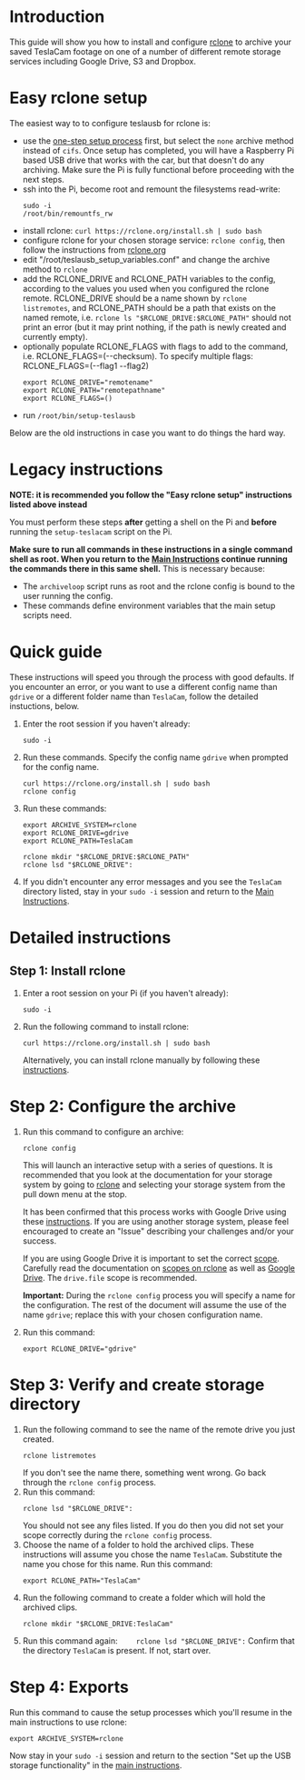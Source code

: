 # Introduction

This guide will show you how to install and configure [rclone](https://rclone.org/) to archive your saved TeslaCam footage on one of a number of different remote storage services including Google Drive, S3 and Dropbox.

# Easy rclone setup

The easiest way to to configure teslausb for rclone is:

- use the [one-step setup process](OneStepSetup.md) first, but select the `none` archive method instead of `cifs`. Once setup has completed, you will have a Raspberry Pi based USB drive that works with the car, but that doesn't do any archiving. Make sure the Pi is fully functional before proceeding with the next steps.
- ssh into the Pi, become root and remount the filesystems read-write:
  ```
  sudo -i
  /root/bin/remountfs_rw
  ```
- install rclone: `curl https://rclone.org/install.sh | sudo bash`
- configure rclone for your chosen storage service: `rclone config`, then follow the instructions from [rclone.org](https://rclone.org/)
- edit "/root/teslausb_setup_variables.conf" and change the archive method to `rclone`
- add the RCLONE_DRIVE and RCLONE_PATH variables to the config, according to the values you used when you configured the rclone remote.
  RCLONE_DRIVE should be a name shown by `rclone listremotes`, and RCLONE_PATH should be a path that exists on the named remote, i.e. `rclone ls "$RCLONE_DRIVE:$RCLONE_PATH"` should not print an error (but it may print nothing, if the path is newly created and currently empty).
- optionally populate RCLONE_FLAGS with flags to add to the command, i.e. RCLONE_FLAGS=(--checksum). To specify multiple flags: RCLONE_FLAGS=(--flag1 --flag2)
  ```
  export RCLONE_DRIVE="remotename"
  export RCLONE_PATH="remotepathname"
  export RCLONE_FLAGS=()
  ```
- run `/root/bin/setup-teslausb`

Below are the old instructions in case you want to do things the hard way.

# Legacy instructions

**NOTE: it is recommended you follow the "Easy rclone setup" instructions listed above instead**

You must perform these steps **after** getting a shell on the Pi and **before** running the `setup-teslacam` script on the Pi.

**Make sure to run all commands in these instructions in a single command shell as root. When you return to the [Main Instructions](/README.md) continue running the commands there in this same shell.** This is necessary because:

- The `archiveloop` script runs as root and the rclone config is bound to the user running the config.
- These commands define environment variables that the main setup scripts need.

# Quick guide

These instructions will speed you through the process with good defaults. If you encounter an error, or you want to use a different config name than `gdrive` or a different folder name than `TeslaCam`, follow the detailed instuctions, below.

1. Enter the root session if you haven't already:
   ```
   sudo -i
   ```
1. Run these commands. Specify the config name `gdrive` when prompted for the config name.
   ```
   curl https://rclone.org/install.sh | sudo bash
   rclone config
   ```
1. Run these commands:

   ```
   export ARCHIVE_SYSTEM=rclone
   export RCLONE_DRIVE=gdrive
   export RCLONE_PATH=TeslaCam

   rclone mkdir "$RCLONE_DRIVE:$RCLONE_PATH"
   rclone lsd "$RCLONE_DRIVE":
   ```

1. If you didn't encounter any error messages and you see the `TeslaCam` directory listed, stay in your `sudo -i` session and return to the [Main Instructions](../README.md).

# Detailed instructions

## Step 1: Install rclone

1. Enter a root session on your Pi (if you haven't already):
   ```
   sudo -i
   ```
2. Run the following command to install rclone:
   ```
   curl https://rclone.org/install.sh | sudo bash
   ```
   Alternatively, you can install rclone manually by following these [instructions](https://rclone.org/install/).

# Step 2: Configure the archive

1. Run this command to configure an archive:

   ```
   rclone config
   ```

   This will launch an interactive setup with a series of questions. It is recommended that you look at the documentation for your storage system by going to [rclone](https://rclone.org/) and selecting your storage system from the pull down menu at the stop.

   It has been confirmed that this process works with Google Drive using these [instructions](https://rclone.org/drive/). If you are using another storage system, please feel encouraged to create an "Issue" describing your challenges and/or your success.

   If you are using Google Drive it is important to set the correct [scope](https://rclone.org/drive/#scopes). Carefully read the documentation on [scopes on rclone](https://rclone.org/drive/#scopes) as well as [Google Drive](https://developers.google.com/drive/api/v3/about-auth). The `drive.file` scope is recommended.

   **Important:** During the `rclone config` process you will specify a name for the configuration. The rest of the document will assume the use of the name `gdrive`; replace this with your chosen configuration name.

1. Run this command:
   ```
   export RCLONE_DRIVE="gdrive"
   ```

# Step 3: Verify and create storage directory

1. Run the following command to see the name of the remote drive you just created.
   ```
   rclone listremotes
   ```
   If you don't see the name there, something went wrong. Go back through the `rclone config` process.
1. Run this command:
   ```
   rclone lsd "$RCLONE_DRIVE":
   ```
   You should not see any files listed. If you do then you did not set your scope correctly during the `rclone config` process.
1. Choose the name of a folder to hold the archived clips. These instructions will assume you chose the name `TeslaCam`. Substitute the name you chose for this name. Run this command:
   ```
   export RCLONE_PATH="TeslaCam"
   ```
1. Run the following command to create a folder which will hold the archived clips.
   ```
   rclone mkdir "$RCLONE_DRIVE:TeslaCam"
   ```
1. Run this command again:
   `    rclone lsd "$RCLONE_DRIVE":`
   Confirm that the directory `TeslaCam` is present. If not, start over.

# Step 4: Exports

Run this command to cause the setup processes which you'll resume in the main instructions to use rclone:

```
export ARCHIVE_SYSTEM=rclone
```

Now stay in your `sudo -i` session and return to the section "Set up the USB storage functionality" in the [main instructions](../README.md).
